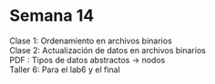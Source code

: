# Semana 14
Clase 1: Ordenamiento en archivos binarios <br/>
Clase 2: Actualización de datos en archivos binarios <br/>
PDF    : Tipos de datos abstractos -> nodos <br/> 
Taller 6: Para el lab6 y el final <br/>
